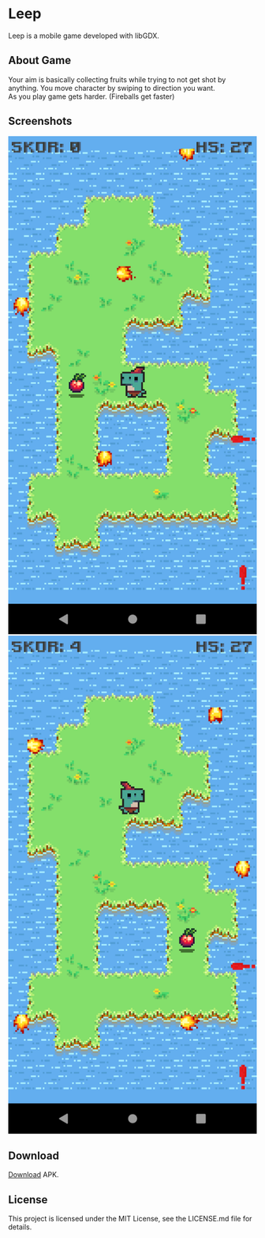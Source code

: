 # Leep
Leep is a mobile game developed with libGDX.

## About Game
Your aim is basically collecting fruits while trying to not get shot by anything. You move character by swiping to direction you want.<br>
As you play game gets harder. (Fireballs get faster)

## Screenshots
![](screenshots/leepss1.png)
![](screenshots/leepss2.png)

## Download
[Download](https://www.dropbox.com/s/0s6yn88z5d9tnu8/leep-release.apk?dl=0) APK.

## License
This project is licensed under the MIT License, see the LICENSE.md file for details.